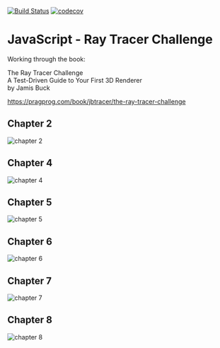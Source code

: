 [![Build Status](https://travis-ci.com/jarrodconnolly/js-rtc.svg?branch=master)](https://travis-ci.com/jarrodconnolly/js-rtc)
[![codecov](https://codecov.io/gh/jarrodconnolly/js-rtc/branch/master/graph/badge.svg)](https://codecov.io/gh/jarrodconnolly/js-rtc)

# JavaScript - Ray Tracer Challenge

Working through the book:

The Ray Tracer Challenge  
A Test-Driven Guide to Your First 3D Renderer  
by Jamis Buck  

https://pragprog.com/book/jbtracer/the-ray-tracer-challenge


## Chapter 2
![chapter 2](https://i.imgur.com/tHi3FSW.jpg)


## Chapter 4
![chapter 4](https://i.imgur.com/keYMjk0.jpg)


## Chapter 5
![chapter 5](https://i.imgur.com/Erbx70U.jpg)


## Chapter 6
![chapter 6](https://i.imgur.com/U9RtUn1.jpg)


## Chapter 7
![chapter 7](https://i.imgur.com/vubBcsb.jpg)


## Chapter 8
![chapter 8](https://i.imgur.com/u0lkY4n.jpg)
